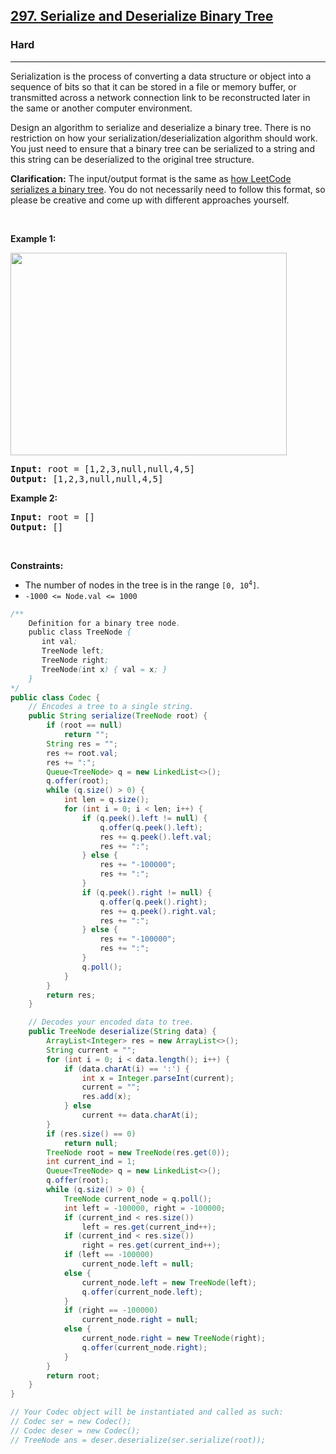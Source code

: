 <h2><a href="https://leetcode.com/problems/serialize-and-deserialize-binary-tree">297. Serialize and Deserialize Binary Tree</a></h2><h3>Hard</h3><hr><p>Serialization is the process of converting a data structure or object into a sequence of bits so that it can be stored in a file or memory buffer, or transmitted across a network connection link to be reconstructed later in the same or another computer environment.</p>

<p>Design an algorithm to serialize and deserialize a binary tree. There is no restriction on how your serialization/deserialization algorithm should work. You just need to ensure that a binary tree can be serialized to a string and this string can be deserialized to the original tree structure.</p>

<p><strong>Clarification:</strong> The input/output format is the same as <a href="https://support.leetcode.com/hc/en-us/articles/360011883654-What-does-1-null-2-3-mean-in-binary-tree-representation-" target="_blank">how LeetCode serializes a binary tree</a>. You do not necessarily need to follow this format, so please be creative and come up with different approaches yourself.</p>

<p>&nbsp;</p>
<p><strong class="example">Example 1:</strong></p>
<img alt="" src="https://assets.leetcode.com/uploads/2020/09/15/serdeser.jpg" style="width: 442px; height: 324px;" />
<pre>
<strong>Input:</strong> root = [1,2,3,null,null,4,5]
<strong>Output:</strong> [1,2,3,null,null,4,5]
</pre>

<p><strong class="example">Example 2:</strong></p>

<pre>
<strong>Input:</strong> root = []
<strong>Output:</strong> []
</pre>

<p>&nbsp;</p>
<p><strong>Constraints:</strong></p>

<ul>
	<li>The number of nodes in the tree is in the range <code>[0, 10<sup>4</sup>]</code>.</li>
	<li><code>-1000 &lt;= Node.val &lt;= 1000</code></li>
</ul>

```java
/**
    Definition for a binary tree node.
    public class TreeNode {
       int val;
       TreeNode left;
       TreeNode right;
       TreeNode(int x) { val = x; }
    }
*/
public class Codec {
    // Encodes a tree to a single string.
    public String serialize(TreeNode root) {
        if (root == null)
            return "";
        String res = "";
        res += root.val;
        res += ":";
        Queue<TreeNode> q = new LinkedList<>();
        q.offer(root);
        while (q.size() > 0) {
            int len = q.size();
            for (int i = 0; i < len; i++) {
                if (q.peek().left != null) {
                    q.offer(q.peek().left);
                    res += q.peek().left.val;
                    res += ":";
                } else {
                    res += "-100000";
                    res += ":";
                }
                if (q.peek().right != null) {
                    q.offer(q.peek().right);
                    res += q.peek().right.val;
                    res += ":";
                } else {
                    res += "-100000";
                    res += ":";
                }
                q.poll();
            }
        }
        return res;
    }

    // Decodes your encoded data to tree.
    public TreeNode deserialize(String data) {
        ArrayList<Integer> res = new ArrayList<>();
        String current = "";
        for (int i = 0; i < data.length(); i++) {
            if (data.charAt(i) == ':') {
                int x = Integer.parseInt(current);
                current = "";
                res.add(x);
            } else
                current += data.charAt(i);
        }
        if (res.size() == 0)
            return null;
        TreeNode root = new TreeNode(res.get(0));
        int current_ind = 1;
        Queue<TreeNode> q = new LinkedList<>();
        q.offer(root);
        while (q.size() > 0) {
            TreeNode current_node = q.poll();
            int left = -100000, right = -100000;
            if (current_ind < res.size())
                left = res.get(current_ind++);
            if (current_ind < res.size())
                right = res.get(current_ind++);
            if (left == -100000)
                current_node.left = null;
            else {
                current_node.left = new TreeNode(left);
                q.offer(current_node.left);
            }
            if (right == -100000)
                current_node.right = null;
            else {
                current_node.right = new TreeNode(right);
                q.offer(current_node.right);
            }
        }
        return root;
    }
}

// Your Codec object will be instantiated and called as such:
// Codec ser = new Codec();
// Codec deser = new Codec();
// TreeNode ans = deser.deserialize(ser.serialize(root));
```
